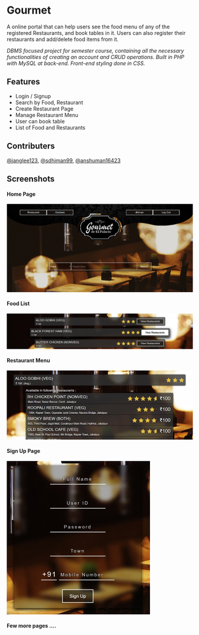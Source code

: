 # Gourmet

A online portal that can help users see the food menu of any of the registered Restaurants, and book tables in it. Users can also register their restaurants and add/delete food items from it.

_DBMS focused project for semester course, containing all the necessary functionalities of creating an account and CRUD operations. Built in PHP with MySQL at back-end. Front-end styling done in CSS._

## Features
- Login / Signup
- Search by Food, Restaurant
- Create Restaurant Page
- Manage Restaurant Menu
- User can book table
- List of Food and Restaurants

## Contributers
 [@janglee123](https://github.com/janglee123), [@sdhiman99](https://github.com/sdhiman99), [@anshuman16423](https://github.com/anshuman16423)

## Screenshots
#### Home Page
![Home Page](/images/screenshots/1.jpeg)

#### Food List
![Food List](/images/screenshots/2.jpg)

#### Restaurant Menu
![Restaurant Menu](/images/screenshots/3.jpg)

#### Sign Up Page
![Sign Up](/images/screenshots/4.jpg)

#### Few more pages ....
